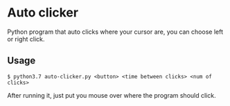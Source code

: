 # Auto clicker
Python program that auto clicks where your cursor are, you can choose left or right click.

## Usage
```
$ python3.7 auto-clicker.py <button> <time between clicks> <num of clicks>
```

After running it, just put you mouse over where the program should click.